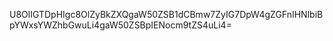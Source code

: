 U8OlIGTDpHIgc8OlZyBkZXQgaW50ZSB1dCBmw7ZyIG7DpW4gZGFnIHNlbiBpYWxsYWZhbGwuLi4gaW50ZSBpIENocm9tZS4uLi4=